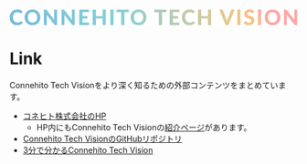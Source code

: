 ![Connehito Tech Vision](image/txt_tech.png)

# Link
Connehito Tech Visionをより深く知るための外部コンテンツをまとめています。

* [コネヒト株式会社のHP](https://connehito.com/)
  * HP内にもConnehito Tech Visionの[紹介ページ](https://connehito.com/recruit/tech/)があります。 
* [Connehito Tech VisionのGitHubリポジトリ](https://github.com/Connehito/tech-vision)
* [3分で分かるConnehito Tech Vision](https://speakerdeck.com/itosho525/connehito-tech-vision-in-3-minutes)

